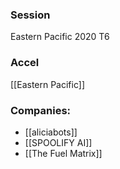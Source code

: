 
### Session
Eastern Pacific 2020 T6

### Accel
[[Eastern Pacific]]

### Companies:
- [[aliciabots]]
- [[SPOOLIFY AI]]
- [[The Fuel Matrix]]


